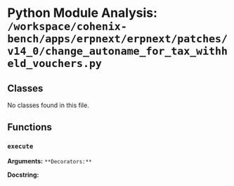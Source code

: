 # Python Module Analysis: `/workspace/cohenix-bench/apps/erpnext/erpnext/patches/v14_0/change_autoname_for_tax_withheld_vouchers.py`

## Classes

No classes found in this file.


## Functions

### `execute`
**Arguments:** ``
**Decorators:** ``

**Docstring:**
```

```

